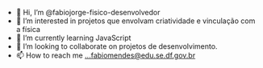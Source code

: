- 👋 Hi, I’m @fabiojorge-fisico-desenvolvedor
- 👀 I’m interested in  projetos que envolvam criatividade e vinculação com a física
- 🌱 I’m currently learning JavaScript
- 💞️ I’m looking to collaborate on projetos  de desenvolvimento.
- 📫 How to reach me ...fabiomendes@edu.se.df.gov.br

<!---
fabiojorge-fisico-desenvolvedor/fabiojorge-fisico-desenvolvedor is a ✨ special ✨ repository because its `README.md` (this file) appears on your GitHub profile.
You can click the Preview link to take a look at your changes.
--->
